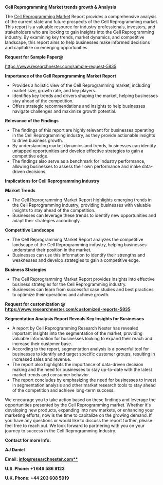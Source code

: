 ﻿<a name="_hlk167721000"></a>**Cell Reprogramming Market trends growth & Analysis**

The [Cell Reprogramming Market](https://www.researchnester.com/reports/cell-reprogramming-market/5835) Report provides a comprehensive analysis of the current state and future prospects of the Cell Reprogramming market. This report is a valuable resource for industry professionals, investors, and stakeholders who are looking to gain insights into the Cell Reprogramming industry. By examining key trends, market dynamics, and competitive landscape, this report aims to help businesses make informed decisions and capitalize on emerging opportunities.

**Request for Sample Paper@**

<https://www.researchnester.com/sample-request-5835>

**Importance of the Cell Reprogramming Market Report**

- Provides a holistic view of the Cell Reprogramming market, including market size, growth rate, and key players.
- Identifies key trends and drivers shaping the market, helping businesses stay ahead of the competition.
- Offers strategic recommendations and insights to help businesses navigate challenges and maximize growth potential.

**Relevance of the Findings**	

- The findings of this report are highly relevant for businesses operating in the Cell Reprogramming industry, as they provide actionable insights to drive business growth.
- By understanding market dynamics and trends, businesses can identify untapped opportunities and develop effective strategies to gain a competitive edge.
- The findings also serve as a benchmark for industry performance, allowing businesses to assess their own performance and make data-driven decisions.

**Implications for Cell Reprogramming  Industry**

**Market Trends**

- The Cell Reprogramming Market Report highlights emerging trends in the Cell Reprogramming industry, providing businesses with valuable insights to stay ahead of the competition.
- Businesses can leverage these trends to identify new opportunities and adapt their strategies accordingly.

**Competitive Landscape**

- The Cell Reprogramming Market Report analyzes the competitive landscape of the Cell Reprogramming industry, helping businesses understand their position in the market.
- Businesses can use this information to identify their strengths and weaknesses and develop strategies to gain a competitive edge.

**Business Strategies**

- The Cell Reprogramming Market Report provides insights into effective business strategies for the Cell Reprogramming industry.
- Businesses can learn from successful case studies and best practices to optimize their operations and achieve growth.

**Request for customization @ <https://www.researchnester.com/customized-reports-5835>**

**Segmentation Analysis Report Reveals Key Insights for Businesses**

- A report by Cell Reprogramming Research Nester has revealed important insights into the segmentation of the market, providing valuable information for businesses looking to expand their reach and increase their customer base.
- According to the report, segmentation analysis is a powerful tool for businesses to identify and target specific customer groups, resulting in increased sales and revenue.
- The report also highlights the importance of data-driven decision making and the need for businesses to stay up-to-date with the latest market trends and consumer behavior.
- The report concludes by emphasizing the need for businesses to invest in segmentation analysis and other market research tools to stay ahead of the competition and achieve long-term success.

We encourage you to take action based on these findings and leverage the opportunities presented by the Cell Reprogramming market. Whether it's developing new products, expanding into new markets, or enhancing your marketing efforts, now is the time to capitalize on the growing demand. If you have any questions or would like to discuss the report further, please feel free to reach out. We look forward to partnering with you on your journey to success in the Cell Reprogramming Industry.

**Contact for more Info:**

**AJ Daniel**

**Email: [info@researchnester.com**](mailto:info@researchnester.com "mailto:info@researchnester.com")**

**U.S. Phone: +1 646 586 9123**

**U.K. Phone: +44 203 608 5919**



